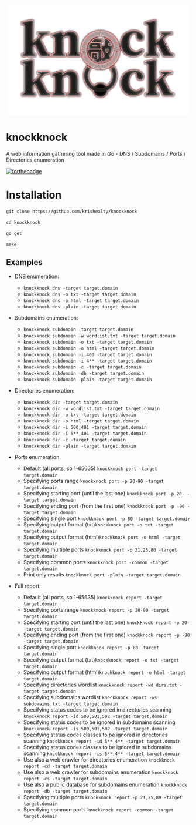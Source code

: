 <p align="center">
    
 <img src="kklogo.png" alt="knockknock logo">
    
</p>

# knockknock
A web information gathering tool made in Go - DNS / Subdomains / Ports / Directories enumeration

[![forthebadge](https://forthebadge.com/images/badges/made-with-go.svg)](https://forthebadge.com)

# Installation
```
git clone https://github.com/krishealty/knockknock
```

```
cd knockknock
```

```
go get
```

```
make
```

Examples
----------

- DNS enumeration:
    
    - `knockknock dns -target target.domain`
    - `knockknock dns -o txt -target target.domain`
    - `knockknock dns -o html -target target.domain`
    - `knockknock dns -plain -target target.domain`

- Subdomains enumeration:

    - `knockknock subdomain -target target.domain`
    - `knockknock subdomain -w wordlist.txt -target target.domain`
    - `knockknock subdomain -o txt -target target.domain`
    - `knockknock subdomain -o html -target target.domain`
    - `knockknock subdomain -i 400 -target target.domain`
    - `knockknock subdomain -i 4** -target target.domain`
    - `knockknock subdomain -c -target target.domain`
    - `knockknock subdomain -db -target target.domain`
    - `knockknock subdomain -plain -target target.domain`

- Directories enumeration:

    - `knockknock dir -target target.domain`
    - `knockknock dir -w wordlist.txt -target target.domain`
    - `knockknock dir -o txt -target target.domain`
    - `knockknock dir -o html -target target.domain`
    - `knockknock dir -i 500,401 -target target.domain`
    - `knockknock dir -i 5**,401 -target target.domain`
    - `knockknock dir -c -target target.domain`
    - `knockknock dir -plain -target target.domain`

- Ports enumeration:
      
    - Default (all ports, so 1-65635) `knockknock port -target target.domain`
    - Specifying ports range `knockknock port -p 20-90 -target target.domain`
    - Specifying starting port (until the last one) `knockknock port -p 20- -target target.domain`
    - Specifying ending port (from the first one) `knockknock port -p -90 -target target.domain`
    - Specifying single port `knockknock port -p 80 -target target.domain`
    - Specifying output format (txt)`knockknock port -o txt -target target.domain`
    - Specifying output format (html)`knockknock port -o html -target target.domain`
    - Specifying multiple ports `knockknock port -p 21,25,80 -target target.domain`
    - Specifying common ports `knockknock port -common -target target.domain`
    - Print only results `knockknock port -plain -target target.domain`

- Full report:
      
    - Default (all ports, so 1-65635) `knockknock report -target target.domain`
    - Specifying ports range `knockknock report -p 20-90 -target target.domain`
    - Specifying starting port (until the last one) `knockknock report -p 20- -target target.domain`
    - Specifying ending port (from the first one) `knockknock report -p -90 -target target.domain`
    - Specifying single port `knockknock report -p 80 -target target.domain`
    - Specifying output format (txt)`knockknock report -o txt -target target.domain`
    - Specifying output format (html)`knockknock report -o html -target target.domain`
    - Specifying directories wordlist `knockknock report -wd dirs.txt -target target.domain`
    - Specifying subdomains wordlist `knockknock report -ws subdomains.txt -target target.domain`
    - Specifying status codes to be ignored in directories scanning `knockknock report -id 500,501,502 -target target.domain`
    - Specifying status codes to be ignored in subdomains scanning `knockknock report -is 500,501,502 -target target.domain`
    - Specifying status codes classes to be ignored in directories scanning `knockknock report -id 5**,4** -target target.domain`
    - Specifying status codes classes to be ignored in subdomains scanning `knockknock report -is 5**,4** -target target.domain`
    - Use also a web crawler for directories enumeration `knockknock report -cd -target target.domain`
    - Use also a web crawler for subdomains enumeration `knockknock report -cs -target target.domain`
    - Use also a public database for subdomains enumeration `knockknock report -db -target target.domain`
    - Specifying multiple ports `knockknock report -p 21,25,80 -target target.domain`
    - Specifying common ports `knockknock report -common -target target.domain`
